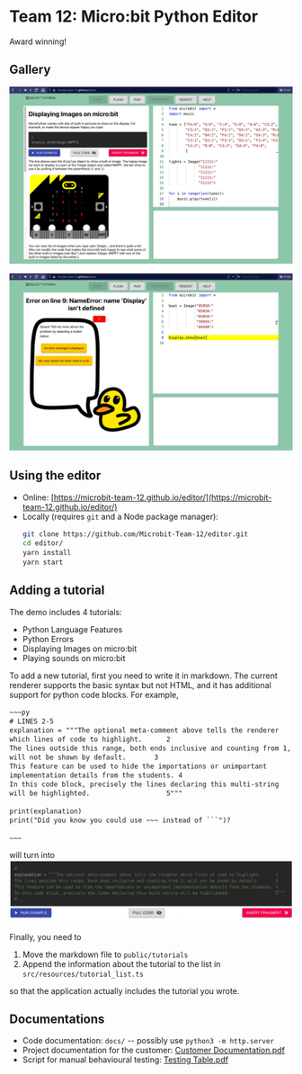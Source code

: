 # Team 12: Micro:bit Python Editor
Award winning!

## Gallery
![app when viewing the tutorial on displaying images](README_assets/image-tute.jpeg)


![when there is an error, the duck is summoned](README_assets/error-duck.jpeg)


## Using the editor
* Online: [https://microbit-team-12.github.io/editor/](https://microbit-team-12.github.io/editor/)
* Locally (requires `git` and a Node package manager):
    ```sh
    git clone https://github.com/Microbit-Team-12/editor.git
    cd editor/
    yarn install
    yarn start
    ```

## Adding a tutorial
The demo includes 4 tutorials:
* Python Language Features
* Python Errors
* Displaying Images on micro:bit
* Playing sounds on micro:bit

To add a new tutorial, first you need to write it in markdown.
The current renderer supports the basic syntax but not HTML, 
and it has additional support for python code blocks.
For example,
```
~~~py
# LINES 2-5
explanation = """The optional meta-comment above tells the renderer which lines of code to highlight.      2
The lines outside this range, both ends inclusive and counting from 1, will not be shown by default.       3
This feature can be used to hide the importations or unimportant implementation details from the students. 4
In this code block, precisely the lines declaring this multi-string will be highlighted.                   5""" 

print(explanation)
print("Did you know you could use ~~~ instead of ```")?

~~~
```
will turn into
![python code block with the 'Run', 'Toggle full code', 'Insert into editor' buttons](README_assets/code-block.png)

Finally, you need to

1. Move the markdown file to `public/tutorials`
2. Append the information about the tutorial to the list in `src/resources/tutorial_list.ts`

so that the application actually includes the tutorial you wrote.

## Documentations
* Code documentation: `docs/` -- possibly use `python3 -m http.server`
* Project documentation for the customer: [Customer Documentation.pdf](https://github.com/Microbit-Team-12/editor/blob/master/Customer%20Documentation.pdf)
* Script for manual behavioural testing: [Testing Table.pdf](https://github.com/Microbit-Team-12/editor/blob/master/Testing%20Table.pdf) 
